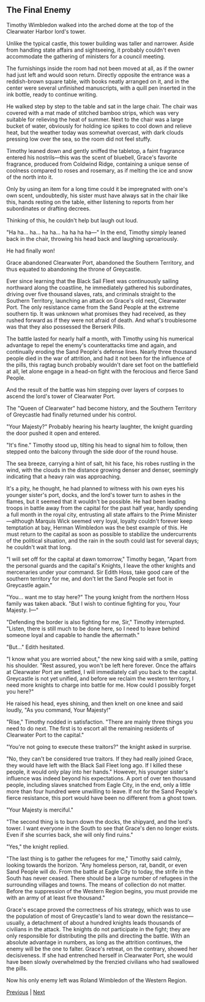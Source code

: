 ## The Final Enemy
Timothy Wimbledon walked into the arched dome at the top of the Clearwater Harbor lord's tower.



Unlike the typical castle, this tower building was taller and narrower. Aside from handling state affairs and sightseeing, it probably couldn't even accommodate the gathering of ministers for a council meeting.



The furnishings inside the room had not been moved at all, as if the owner had just left and would soon return. Directly opposite the entrance was a reddish-brown square table, with books neatly arranged on it, and in the center were several unfinished manuscripts, with a quill pen inserted in the ink bottle, ready to continue writing.



He walked step by step to the table and sat in the large chair. The chair was covered with a mat made of stitched bamboo strips, which was very suitable for relieving the heat of summer. Next to the chair was a large bucket of water, obviously for holding ice spikes to cool down and relieve heat, but the weather today was somewhat overcast, with dark clouds pressing low over the sea, so the room did not feel stuffy.



Timothy leaned down and gently sniffed the tabletop, a faint fragrance entered his nostrils—this was the scent of bluebell, Grace's favorite fragrance, produced from Coldwind Ridge, containing a unique sense of coolness compared to roses and rosemary, as if melting the ice and snow of the north into it.



Only by using an item for a long time could it be impregnated with one's own scent, undoubtedly, his sister must have always sat in the chair like this, hands resting on the table, either listening to reports from her subordinates or drafting decrees.



Thinking of this, he couldn't help but laugh out loud.



"Ha ha... ha... ha ha... ha ha ha ha—" In the end, Timothy simply leaned back in the chair, throwing his head back and laughing uproariously.



He had finally won!



Grace abandoned Clearwater Port, abandoned the Southern Territory, and thus equated to abandoning the throne of Greycastle.

Ever since learning that the Black Sail Fleet was continuously sailing northward along the coastline, he immediately gathered his subordinates, driving over five thousand slaves, rats, and criminals straight to the Southern Territory, launching an attack on Grace's old nest, Clearwater Port. The only resistance came from the Sand People at the extreme southern tip. It was unknown what promises they had received, as they rushed forward as if they were not afraid of death. And what's troublesome was that they also possessed the Berserk Pills.

The battle lasted for nearly half a month, with Timothy using his numerical advantage to repel the enemy's counterattacks time and again, and continually eroding the Sand People's defense lines. Nearly three thousand people died in the war of attrition, and had it not been for the influence of the pills, this ragtag bunch probably wouldn't dare set foot on the battlefield at all, let alone engage in a head-on fight with the ferocious and fierce Sand People.

And the result of the battle was him stepping over layers of corpses to ascend the lord's tower of Clearwater Port.

The "Queen of Clearwater" had become history, and the Southern Territory of Greycastle had finally returned under his control.

"Your Majesty?" Probably hearing his hearty laughter, the knight guarding the door pushed it open and entered.

"It's fine." Timothy stood up, tilting his head to signal him to follow, then stepped onto the balcony through the side door of the round house.

The sea breeze, carrying a hint of salt, hit his face, his robes rustling in the wind, with the clouds in the distance growing denser and denser, seemingly indicating that a heavy rain was approaching.

It's a pity, he thought, he had planned to witness with his own eyes his younger sister's port, docks, and the lord's tower turn to ashes in the flames, but it seemed that it wouldn't be possible. He had been leading troops in battle away from the capital for the past half year, hardly spending a full month in the royal city, entrusting all state affairs to the Prime Minister—although Marquis Wick seemed very loyal, loyalty couldn't forever keep temptation at bay, Herman Wimbledon was the best example of this. He must return to the capital as soon as possible to stabilize the undercurrents of the political situation, and the rain in the south could last for several days; he couldn't wait that long.



"I will set off for the capital at dawn tomorrow," Timothy began, "Apart from the personal guards and the capital's Knights, I leave the other knights and mercenaries under your command. Sir Edith Hoss, take good care of the southern territory for me, and don't let the Sand People set foot in Greycastle again."



"You... want me to stay here?" The young knight from the northern Hoss family was taken aback. "But I wish to continue fighting for you, Your Majesty. I—"



"Defending the border is also fighting for me, Sir," Timothy interrupted. "Listen, there is still much to be done here, so I need to leave behind someone loyal and capable to handle the aftermath."



"But..." Edith hesitated.



"I know what you are worried about," the new king said with a smile, patting his shoulder. "Rest assured, you won't be left here forever. Once the affairs at Clearwater Port are settled, I will immediately call you back to the capital. Greycastle is not yet unified, and before we reclaim the western territory, I need more knights to charge into battle for me. How could I possibly forget you here?"



He raised his head, eyes shining, and then knelt on one knee and said loudly, "As you command, Your Majesty!"



"Rise," Timothy nodded in satisfaction. "There are mainly three things you need to do next. The first is to escort all the remaining residents of Clearwater Port to the capital."



"You're not going to execute these traitors?" the knight asked in surprise.



"No, they can't be considered true traitors. If they had really joined Grace, they would have left with the Black Sail Fleet long ago. If I killed these people, it would only play into her hands." However, his younger sister's influence was indeed beyond his expectations. A port of over ten thousand people, including slaves snatched from Eagle City, in the end, only a little more than four hundred were unwilling to leave. If not for the Sand People's fierce resistance, this port would have been no different from a ghost town.



"Your Majesty is merciful."

"The second thing is to burn down the docks, the shipyard, and the lord's tower. I want everyone in the South to see that Grace's den no longer exists. Even if she scurries back, she will only find ruins."

"Yes," the knight replied.

"The last thing is to gather the refugees for me," Timothy said calmly, looking towards the horizon. "Any homeless person, rat, bandit, or even Sand People will do. From the battle at Eagle City to today, the strife in the South has never ceased. There should be a large number of refugees in the surrounding villages and towns. The means of collection do not matter. Before the suppression of the Western Region begins, you must provide me with an army of at least five thousand."

Grace's escape proved the correctness of his strategy, which was to use the population of most of Greycastle's land to wear down the resistance—usually, a detachment of about a hundred knights leads thousands of civilians in the attack. The knights do not participate in the fight; they are only responsible for distributing the pills and directing the battle. With an absolute advantage in numbers, as long as the attrition continues, the enemy will be the one to falter. Grace's retreat, on the contrary, showed her decisiveness. If she had entrenched herself in Clearwater Port, she would have been slowly overwhelmed by the frenzied civilians who had swallowed the pills.

Now his only enemy left was Roland Wimbledon of the Western Region.





[Previous](CH0264.md) | [Next](CH0266.md)
